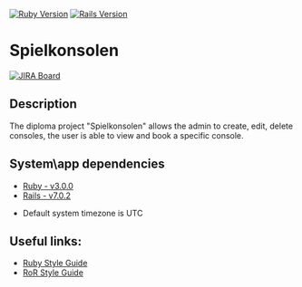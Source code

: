 [![Ruby Version](https://img.shields.io/badge/ruby-v3.0.0-blue.svg?longCache=true&style=flat-square)](https://www.ruby-lang.org/en/downloads/) [![Rails Version](https://img.shields.io/badge/rails-v7.0.2-blue.svg?longCache=true&style=flat-square)](https://rubygems.org/gems/rails/versions/7.0.2)

# Spielkonsolen

[![JIRA Board](https://img.shields.io/badge/Jira%20Board-link-green.svg?longCache=true&style=for-the-badge)](https://jira.sumatosoft.com/jira/secure/RapidBoard.jspa?rapidView=319&projectKey=DP6)

## Description
The diploma project "Spielkonsolen" allows the admin to create, edit, delete consoles, the user is able to view and book a specific console.

## System\app dependencies
* [Ruby - v3.0.0](https://www.ruby-lang.org/en/downloads/)
* [Rails - v7.0.2](https://rubygems.org/gems/rails/versions/7.0.2)

+ Default system timezone is UTC

## Useful links:

* [Ruby Style Guide](https://github.com/rubocop/ruby-style-guide)
* [RoR Style Guide](https://gitlab.sumatosoft.com/employees/rails-style-guide)
